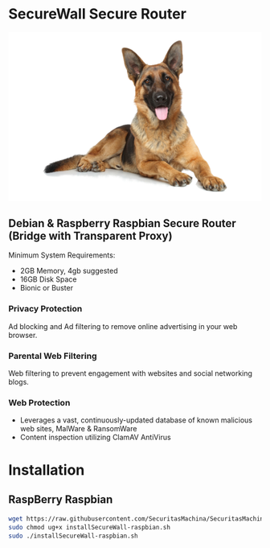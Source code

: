 # SecureWall Secure Router

![alt text](https://github.com/SecuritasMachina/SecureWall_Secure_Router/raw/master/images/german_shepherd.png  "Open Source End Point Protection")


## Debian &amp; Raspberry Raspbian Secure Router (Bridge with Transparent Proxy)

Minimum System Requirements:
- 2GB Memory, 4gb suggested
- 16GB Disk Space
- Bionic or Buster

### Privacy Protection
Ad blocking and Ad filtering to remove online advertising in your web browser.

### Parental Web Filtering
Web filtering to prevent engagement with websites and social networking blogs.

### Web Protection
* Leverages a vast, continuously-updated database of known malicious web sites, MalWare & RansomWare
* Content inspection utilizing ClamAV AntiVirus 

# Installation
## RaspBerry Raspbian
```bash
wget https://raw.githubusercontent.com/SecuritasMachina/SecuritasMachina-Distrib/master/distrib/installSecureWall-raspbian.sh
sudo chmod ug+x installSecureWall-raspbian.sh
sudo ./installSecureWall-raspbian.sh
```
